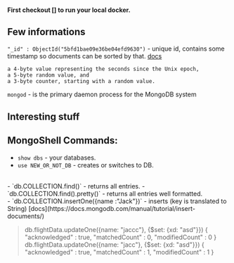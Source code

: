 #### First checkout [] to run your local docker. 


## Few informations
`"_id" : ObjectId("5bfd1bae09e36be04efd9630")` - unique id, contains some timestamp so documents can be sorted by that. [docs](https://docs.mongodb.com/manual/reference/method/ObjectId/#ObjectIDs-BSONObjectIDSpecification)
```
a 4-byte value representing the seconds since the Unix epoch,
a 5-byte random value, and
a 3-byte counter, starting with a random value.
```
`mongod` - is the primary daemon process for the MongoDB system

## Interesting stuff

## MongoShell Commands: 
- `show dbs` - your databases.
- `use NEW_OR_NOT_DB` - creates or switches to DB.
<br>
- `db.COLLECTION.find()` - returns all entries.
- `db.COLLECTION.find().pretty()` - returns all entries well formatted.
<br>
- `db.COLLECTION.insertOne({name :"Jack"})` - inserts (key is translated to String) [docs](https://docs.mongodb.com/manual/tutorial/insert-documents/)
<br>

> db.flightData.updateOne({name: "jaccc"}, {$set: {xd: "asd"}})
{ "acknowledged" : true, "matchedCount" : 0, "modifiedCount" : 0 }
> db.flightData.updateOne({name: "jacc"}, {$set: {xd: "asd"}})
{ "acknowledged" : true, "matchedCount" : 1, "modifiedCount" : 1 }
> 
